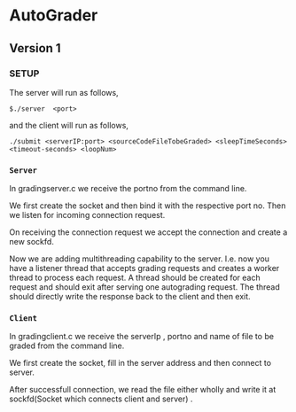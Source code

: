 # AutoGrader
## Version 1

### SETUP
The server will run as follows,

`$./server  <port>`

and the client will run as follows, 

`./submit <serverIP:port> <sourceCodeFileTobeGraded> <sleepTimeSeconds> <timeout-seconds> <loopNum>`


### `Server`
In gradingserver.c we receive the portno from the command line.

We first create the socket and then bind it with the respective port no. Then we listen for incoming connection request.

On receiving the connection request we accept the connection and create a new sockfd.

Now we are adding multithreading capability to the server. I.e. now you have a listener thread that
accepts grading requests and creates a worker thread to process each request. A thread
should be created for each request and should exit after serving one autograding
request. The thread should directly write the response back to the client and then exit.


### `Client`
In gradingclient.c we receive the serverIp , portno and name of file to be graded from the command line.

We first create the socket, fill in the server address and then connect to server. 

After successfull connection, we read the file either wholly and write it at sockfd(Socket which connects client and server) .


